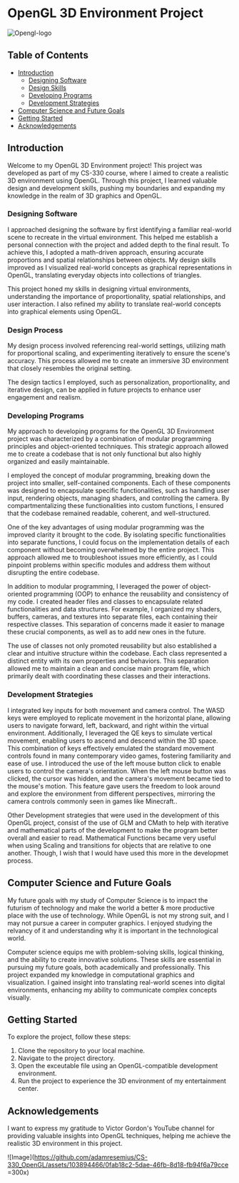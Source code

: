 # OpenGL 3D Environment Project
![Opengl-logo](https://github.com/adamresemius/CS-330_OpenGL/assets/103894466/b2f17656-4a21-47ea-b722-c9f40f1b1fad)

## Table of Contents
- [Introduction](#introduction)
  - [Designing Software](#designing-software)
  - [Design Skills](#design-skills)
  - [Developing Programs](#developing-programs)
  - [Development Strategies](#development-strategies)
- [Computer Science and Future Goals](#computer-science-and-future-goals)
- [Getting Started](#getting-started)
- [Acknowledgements](#acknowledgements)

## Introduction

Welcome to my OpenGL 3D Environment project! This project was developed as part of my CS-330 course, where I aimed to create a realistic 3D environment using OpenGL. Through this project, I learned valuable design and development skills, pushing my boundaries and expanding my knowledge in the realm of 3D graphics and OpenGL.


### Designing Software

I approached designing the software by first identifying a familiar real-world scene to recreate in the virtual environment. This helped me establish a personal connection with the project and added depth to the final result. To achieve this, I adopted a math-driven approach, ensuring accurate proportions and spatial relationships between objects. My design skills improved as I visualized real-world concepts as graphical representations in OpenGL, translating everyday objects into collections of triangles.

This project honed my skills in designing virtual environments, understanding the importance of proportionality, spatial relationships, and user interaction. I also refined my ability to translate real-world concepts into graphical elements using OpenGL.

### Design Process

My design process involved referencing real-world settings, utilizing math for proportional scaling, and experimenting iteratively to ensure the scene's accuracy. This process allowed me to create an immersive 3D environment that closely resembles the original setting.

The design tactics I employed, such as personalization, proportionality, and iterative design, can be applied in future projects to enhance user engagement and realism.


### Developing Programs

My approach to developing programs for the OpenGL 3D Environment project was characterized by a combination of modular programming principles and object-oriented techniques. This strategic approach allowed me to create a codebase that is not only functional but also highly organized and easily maintainable.

I employed the concept of modular programming, breaking down the project into smaller, self-contained components. Each of these components was designed to encapsulate specific functionalities, such as handling user input, rendering objects, managing shaders, and controlling the camera. By compartmentalizing these functionalities into custom functions, I ensured that the codebase remained readable, coherent, and well-structured.

One of the key advantages of using modular programming was the improved clarity it brought to the code. By isolating specific functionalities into separate functions, I could focus on the implementation details of each component without becoming overwhelmed by the entire project. This approach allowed me to troubleshoot issues more efficiently, as I could pinpoint problems within specific modules and address them without disrupting the entire codebase.

In addition to modular programming, I leveraged the power of object-oriented programming (OOP) to enhance the reusability and consistency of my code. I created header files and classes to encapsulate related functionalities and data structures. For example, I organized my shaders, buffers, cameras, and textures into separate files, each containing their respective classes. This separation of concerns made it easier to manage these crucial components, as well as to add new ones in the future.

The use of classes not only promoted reusability but also established a clear and intuitive structure within the codebase. Each class represented a distinct entity with its own properties and behaviors. This separation allowed me to maintain a clean and concise main program file, which primarily dealt with coordinating these classes and their interactions.

### Development Strategies

 I integrated key inputs for both movement and camera control. The WASD keys were employed to replicate movement in the horizontal plane, allowing users to navigate forward, left, backward, and right within the virtual environment. Additionally, I leveraged the QE keys to simulate vertical movement, enabling users to ascend and descend within the 3D space. This combination of keys effectively emulated the standard movement controls found in many contemporary video games, fostering familiarity and ease of use. I introduced the use of the left mouse button click to enable users to control the camera's orientation. When the left mouse button was clicked, the cursor was hidden, and the camera's movement became tied to the mouse's motion. This feature gave users the freedom to look around and explore the environment from different perspectives, mirroring the camera controls commonly seen in games like Minecraft..
 
Other Development strategies that were used in the development of this OpenGL project, consist of the use of GLM and CMath to help with iterative and mathematical parts of the development to make the program better overall and easier to read. Mathematical Functions became very useful when using Scaling and transitions for objects that are relative to one another. Though, I wish that I would have used this more in the developmet process.


## Computer Science and Future Goals

My future goals with my study of Computer Science is to impact the futurism of technology and make the world a better & more productive place with the use of technology. While OpenGL is not my strong suit, and I may not pursue a career in computer graphics. I enjoyed studying the relvancy of it and understanding why it is important in the technological world.

Computer science equips me with problem-solving skills, logical thinking, and the ability to create innovative solutions. These skills are essential in pursuing my future goals, both academically and professionally.
This project expanded my knowledge in computational graphics and visualization. I gained insight into translating real-world scenes into digital environments, enhancing my ability to communicate complex concepts visually.


## Getting Started

To explore the project, follow these steps:

1. Clone the repository to your local machine.
2. Navigate to the project directory.
3. Open the exceutable file using an OpenGL-compatible development environment.
4. Run the project to experience the 3D environment of my entertainment center.

## Acknowledgements

I want to express my gratitude to Victor Gordon's YouTube channel for providing valuable insights into OpenGL techniques, helping me achieve the realistic 3D environment in this project.


![Image](https://github.com/adamresemius/CS-330_OpenGL/assets/103894466/0fab18c2-5dae-46fb-8d18-fb94f6a79cce =300x)

